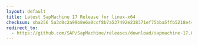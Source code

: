 ```yaml
---
layout: default
title: Latest SapMachine 17 Release for linux-x64
checksum: sha256 5a3d0c2a99b8e6a0ccf8b7a537492e238371ef75bba5ffb5218e44b1037d905c
redirect_to:
  - https://github.com/SAP/SapMachine/releases/download/sapmachine-17.0.16/sapmachine-jre-17.0.16_linux-x64_bin.tar.gz
---
```

